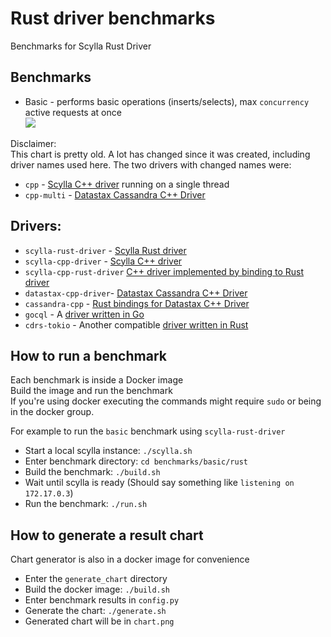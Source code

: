 # Rust driver benchmarks
Benchmarks for Scylla Rust Driver

## Benchmarks
* Basic - performs basic operations (inserts/selects), max `concurrency` active requests at once  
![](images/bench10to7-inserts.svg)

Disclaimer:\
This chart is pretty old. A lot has changed since it was created, including driver names used here.
The two drivers with changed names were:
* `cpp` - [Scylla C++ driver](https://github.com/scylladb/cpp-driver) running on a single thread
* `cpp-multi` - [Datastax Cassandra C++ Driver](https://github.com/datastax/cpp-driver)

## Drivers:
* `scylla-rust-driver` - [Scylla Rust driver](https://github.com/scylladb/scylla-rust-driver)
* `scylla-cpp-driver` - [Scylla C++ driver](https://github.com/scylladb/cpp-driver)
* `scylla-cpp-rust-driver` [C++ driver implemented by binding to Rust driver](https://github.com/scylladb/cpp-rust-driver)
* `datastax-cpp-driver`- [Datastax Cassandra C++ Driver](https://github.com/datastax/cpp-driver)
* `cassandra-cpp` - [Rust bindings for Datastax C++ Driver](https://github.com/datastax/cpp-driver)
* `gocql` - A [driver written in Go](https://github.com/gocql/gocql)
* `cdrs-tokio` - Another compatible [driver written in Rust](https://github.com/krojew/cdrs-tokio)

## How to run a benchmark
Each benchmark is inside a Docker image  
Build the image and run the benchmark  
If you're using docker executing the commands might require `sudo` or being in the docker group.

For example to run the `basic` benchmark using `scylla-rust-driver`
* Start a local scylla instance: `./scylla.sh`
* Enter benchmark directory: `cd benchmarks/basic/rust`
* Build the benchmark: `./build.sh`
* Wait until scylla is ready (Should say something like `listening on 172.17.0.3`)
* Run the benchmark: `./run.sh`

## How to generate a result chart
Chart generator is also in a docker image for convenience

* Enter the `generate_chart` directory
* Build the docker image: `./build.sh`
* Enter benchmark results in `config.py`
* Generate the chart: `./generate.sh`
* Generated chart will be in `chart.png`

